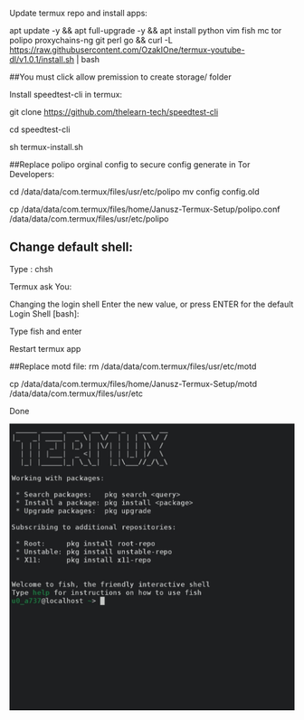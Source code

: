Update termux repo and install apps:

apt update -y && apt full-upgrade -y && apt install python vim fish mc tor polipo proxychains-ng git perl go && curl -L https://raw.githubusercontent.com/OzakIOne/termux-youtube-dl/v1.0.1/install.sh | bash

##You must click allow premission to create storage/ folder

Install speedtest-cli in termux:

git clone https://github.com/thelearn-tech/speedtest-cli

cd speedtest-cli

sh termux-install.sh

##Replace polipo  orginal config to secure config generate in Tor Developers:


cd /data/data/com.termux/files/usr/etc/polipo
mv config config.old 

cp /data/data/com.termux/files/home/Janusz-Termux-Setup/polipo.conf /data/data/com.termux/files/usr/etc/polipo 
	
	
## Change default shell:

Type : chsh

Termux ask You:

Changing the login shell
Enter the new value, or press ENTER for the default
        Login Shell [bash]:

Type fish and enter

Restart termux app 

##Replace motd file:
  rm /data/data/com.termux/files/usr/etc/motd    
  
  cp /data/data/com.termux/files/home/Janusz-Termux-Setup/motd /data/data/com.termux/files/usr/etc

Done

![screenshot](https://github.com/JanuszSpiewa/Janusz-Termux-Setup/blob/main/screenshot.jpg)
